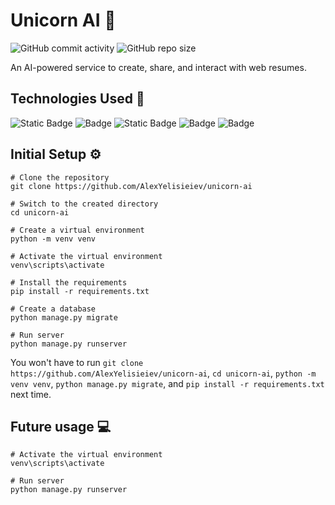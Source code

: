 # Unicorn AI 🦄

![GitHub commit activity](https://img.shields.io/github/commit-activity/t/AlexYelisieiev/unicorn-ai?style=for-the-badge&logo=git&color=orange) ![GitHub repo size](https://img.shields.io/github/repo-size/AlexYelisieiev/unicorn-ai?style=for-the-badge&logo=github)

An AI-powered service to create, share, and interact with web resumes.


## Technologies Used 🧪

![Static Badge](https://img.shields.io/badge/python-blue?style=for-the-badge&logo=python&logoColor=white&color=blue) ![Badge](https://img.shields.io/badge/Django-092E20?style=for-the-badge&logo=django) ![Static Badge](https://img.shields.io/badge/HTML5-E34F26?style=for-the-badge&logo=html5&logoColor=white) ![Badge](https://img.shields.io/badge/CSS3-1572B6?style=for-the-badge&logo=css3&logoColor=white) ![Badge](https://img.shields.io/badge/JavaScript-323330?style=for-the-badge&logo=javascript&logoColor=F7DF1E)

## Initial Setup ⚙

```pwsh
# Clone the repository
git clone https://github.com/AlexYelisieiev/unicorn-ai

# Switch to the created directory
cd unicorn-ai

# Create a virtual environment
python -m venv venv

# Activate the virtual environment
venv\scripts\activate

# Install the requirements
pip install -r requirements.txt

# Create a database
python manage.py migrate

# Run server
python manage.py runserver
```

You won't have to run `git clone https://github.com/AlexYelisieiev/unicorn-ai`, `cd unicorn-ai`, `python -m venv venv`, `python manage.py migrate`, and `pip install -r requirements.txt` next time.


## Future usage 💻

```pwsh
# Activate the virtual environment
venv\scripts\activate

# Run server
python manage.py runserver
```
